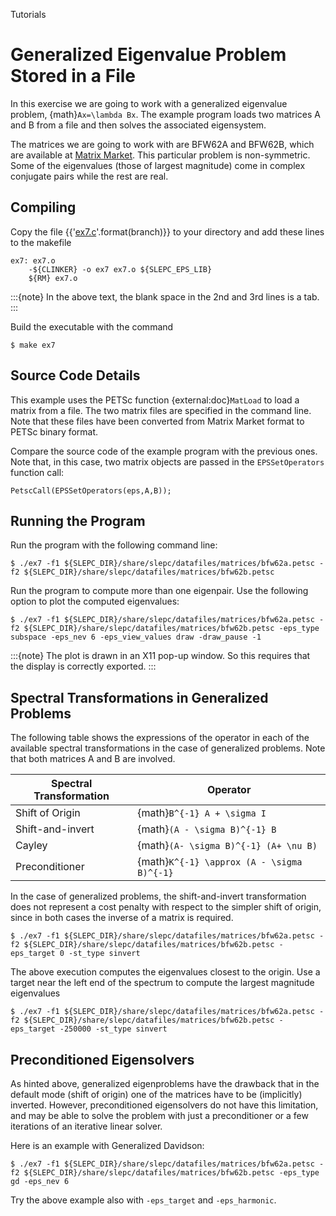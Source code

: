 Tutorials

# Generalized Eigenvalue Problem Stored in a File

In this exercise we are going to work with a generalized eigenvalue problem, {math}`Ax=\lambda Bx`. The example program loads two matrices A and B from a file and then solves the associated eigensystem.

The matrices we are going to work with are BFW62A and BFW62B, which are available at [Matrix Market](https://math.nist.gov/MatrixMarket/data/NEP/bfwave/bfwave). This particular problem is non-symmetric. Some of the eigenvalues (those of largest magnitude) come in complex conjugate pairs while the rest are real.

## Compiling

Copy the file {{'[ex7.c](https://slepc.upv.es/{}/src/eps/tutorials/ex7.c.html)'.format(branch)}} to your directory and add these lines to the makefile

```{code} make
ex7: ex7.o
	-${CLINKER} -o ex7 ex7.o ${SLEPC_EPS_LIB}
	${RM} ex7.o
```

:::{note}
In the above text, the blank space in the 2nd and 3rd lines is a tab.
:::

Build the executable with the command

```{code} console
$ make ex7
```

## Source Code Details

This example uses the PETSc function {external:doc}`MatLoad` to load a matrix from a file. The two matrix files are specified in the command line.  Note that these files have been converted from Matrix Market format to PETSc binary format.

Compare the source code of the example program with the previous ones. Note that, in this case, two matrix objects are passed in the `EPSSetOperators` function call:

```{code} c
PetscCall(EPSSetOperators(eps,A,B));
```

## Running the Program

Run the program with the following command line:

```{code} console
$ ./ex7 -f1 ${SLEPC_DIR}/share/slepc/datafiles/matrices/bfw62a.petsc -f2 ${SLEPC_DIR}/share/slepc/datafiles/matrices/bfw62b.petsc
```

Run the program to compute more than one eigenpair. Use the following option to plot the computed eigenvalues:

```{code} console
$ ./ex7 -f1 ${SLEPC_DIR}/share/slepc/datafiles/matrices/bfw62a.petsc -f2 ${SLEPC_DIR}/share/slepc/datafiles/matrices/bfw62b.petsc -eps_type subspace -eps_nev 6 -eps_view_values draw -draw_pause -1
```

:::{note}
The plot is drawn in an X11 pop-up window. So this requires that the display is correctly exported.
:::

## Spectral Transformations in Generalized Problems

The following table shows the expressions of the operator in each of the available spectral transformations in the case of generalized problems. Note that both matrices A and B are involved.

Spectral Transformation  |  Operator
---                      |  ---
Shift of Origin          |  {math}`B^{-1} A + \sigma I`
Shift-and-invert         |  {math}`(A - \sigma B)^{-1} B`
Cayley                   |  {math}`(A- \sigma B)^{-1} (A+ \nu B)`
Preconditioner           |  {math}`K^{-1} \approx (A - \sigma B)^{-1}`

In the case of generalized problems, the shift-and-invert transformation does not represent a cost penalty with respect to the simpler shift of origin, since in both cases the inverse of a matrix is required.

```{code} console
$ ./ex7 -f1 ${SLEPC_DIR}/share/slepc/datafiles/matrices/bfw62a.petsc -f2 ${SLEPC_DIR}/share/slepc/datafiles/matrices/bfw62b.petsc -eps_target 0 -st_type sinvert
```

The above execution computes the eigenvalues closest to the origin. Use a target near the left end of the spectrum to compute the largest magnitude eigenvalues

```{code} console
$ ./ex7 -f1 ${SLEPC_DIR}/share/slepc/datafiles/matrices/bfw62a.petsc -f2 ${SLEPC_DIR}/share/slepc/datafiles/matrices/bfw62b.petsc -eps_target -250000 -st_type sinvert
```

## Preconditioned Eigensolvers

As hinted above, generalized eigenproblems have the drawback that in the default mode (shift of origin) one of the matrices have to be (implicitly) inverted. However, preconditioned eigensolvers do not have this limitation, and may be able to solve the problem with just a preconditioner or a few iterations of an iterative linear solver.

Here is an example with Generalized Davidson:

```{code} console
$ ./ex7 -f1 ${SLEPC_DIR}/share/slepc/datafiles/matrices/bfw62a.petsc -f2 ${SLEPC_DIR}/share/slepc/datafiles/matrices/bfw62b.petsc -eps_type gd -eps_nev 6
```

Try the above example also with `-eps_target` and `-eps_harmonic`.

